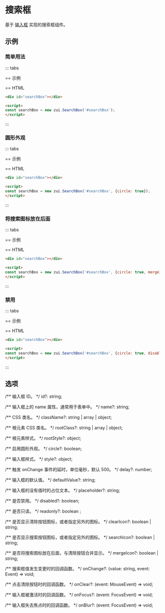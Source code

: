 # 搜索框

基于 [输入框](/lib/forms/input-control/) 实现的搜索框组件。

## 示例

### 简单用法

::: tabs

== 示例

<Example>
  <div data-zui="SearchBox"></div>
</Example>

== HTML

```html
<div id="searchBox"></div>

<script>
const searchBox = new zui.SearchBox('#searchBox');
</script>
```

:::

### 圆形外观

::: tabs

== 示例

<Example>
  <div data-zui="SearchBox" data-circle="true"></div>
</Example>

== HTML

```html
<div id="searchBox"></div>

<script>
const searchBox = new zui.SearchBox('#searchBox', {circle: true});
</script>
```

:::

### 将搜索图标放在后面

::: tabs

== 示例

<Example>
  <div data-zui="SearchBox" data-circle="true" data-merge-icon="true"></div>
</Example>

== HTML

```html
<div id="searchBox"></div>

<script>
const searchBox = new zui.SearchBox('#searchBox', {circle: true, mergeICon: true});
</script>
```

:::

### 禁用

::: tabs

== 示例

<Example>
  <div data-zui="SearchBox" data-circle="true" data-disabled="true"></div>
</Example>

== HTML

```html
<div id="searchBox"></div>

<script>
const searchBox = new zui.SearchBox('#searchBox', {circle: true, disabled: true});
</script>
```

:::

## 选项

<Props>
/** 输入框 ID。 */
id?: string;

/** 输入框上的 name 属性，通常用于表单中。 */
name?: string;

/** CSS 类名。 */
className?: string | array | object;

/** 根元素 CSS 类名。 */
rootClass?: string | array | object;

/** 根元素样式。 */
rootStyle?: object;

/** 启用圆形外观。 */
circle?: boolean;

/** 输入框样式。 */
style?: object;

/** 触发 onChange 事件的延时，单位毫秒，默认 500。 */
delay?: number;

/** 输入框的默认值。 */
defaultValue?: string;

/** 输入框的没有值时的占位文本。 */
placeholder?: string;

/** 是否禁用。 */
disabled?: boolean;

/** 是否只读。 */
readonly?: boolean ;

/** 是否显示清除按钮图标，或者指定另外的图标。 */
clearIcon?: boolean | string;

/** 是否显示搜索按钮图标，或者指定另外的图标。 */
searchIcon?: boolean | string;

/** 是否将搜索图标放在后面，与清除按钮合并显示。 */
mergeIcon?: boolean | string;

/** 搜索框值发生变更时的回调函数。 */
onChange?: (value: string, event: Event) => void;

/** 点击清除按钮时的回调函数。 */
onClear?: (event: MouseEvent) => void;

/** 输入框被激活时的回调函数。 */
onFocus?: (event: FocusEvent) => void;

/** 输入框失去焦点时的回调函数。 */
onBlur?: (event: FocusEvent) => void;
</Props>
